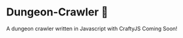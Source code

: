 Dungeon-Crawler :dragon:
===============

A dungeon crawler written in Javascript with CraftyJS
Coming Soon!
